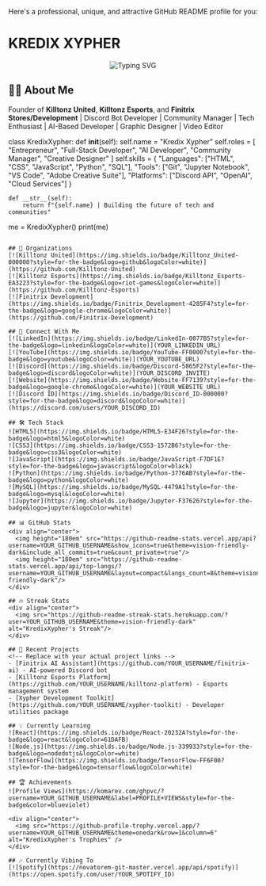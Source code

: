 Here's a professional, unique, and attractive GitHub README profile for you:


# KREDIX XYPHER

<div align="center">
  <img src="https://readme-typing-svg.demolab.com?font=Fira+Code&weight=600&size=24&duration=3000&pause=1000&color=00F72D&background=0D111700&center=true&vCenter=true&width=435&lines=Tech+Entrepreneur;Full-Stack+Developer;AI+Enthusiast;Community+Builder" alt="Typing SVG" />
</div>

## 👨‍💻 About Me
Founder of **Killtonz United**, **Killtonz Esports**, and **Finitrix Stores/Development** | Discord Bot Developer | Community Manager | Tech Enthusiast | AI-Based Developer | Graphic Designer | Video Editor


class KredixXypher:
    def __init__(self):
        self.name = "Kredix Xypher"
        self.roles = [
            "Entrepreneur", 
            "Full-Stack Developer",
            "AI Developer",
            "Community Manager",
            "Creative Designer"
        ]
        self.skills = {
            "Languages": ["HTML", "CSS", "JavaScript", "Python", "SQL"],
            "Tools": ["Git", "Jupyter Notebook", "VS Code", "Adobe Creative Suite"],
            "Platforms": ["Discord API", "OpenAI", "Cloud Services"]
        }
        
    def __str__(self):
        return f"{self.name} | Building the future of tech and communities"
        
me = KredixXypher()
print(me)
```

## 🚀 Organizations
[![Killtonz United](https://img.shields.io/badge/Killtonz_United-000000?style=for-the-badge&logo=github&logoColor=white)](https://github.com/Killtonz-United)
[![Killtonz Esports](https://img.shields.io/badge/Killtonz_Esports-EA3223?style=for-the-badge&logo=riot-games&logoColor=white)](https://github.com/Killtonz-Esports)
[![Finitrix Development](https://img.shields.io/badge/Finitrix_Development-4285F4?style=for-the-badge&logo=google-chrome&logoColor=white)](https://github.com/Finitrix-Development)

## 🔗 Connect With Me
[![LinkedIn](https://img.shields.io/badge/LinkedIn-0077B5?style=for-the-badge&logo=linkedin&logoColor=white)](YOUR_LINKEDIN_URL)
[![YouTube](https://img.shields.io/badge/YouTube-FF0000?style=for-the-badge&logo=youtube&logoColor=white)](YOUR_YOUTUBE_URL)
[![Discord](https://img.shields.io/badge/Discord-5865F2?style=for-the-badge&logo=discord&logoColor=white)](YOUR_DISCORD_INVITE)
[![Website](https://img.shields.io/badge/Website-FF7139?style=for-the-badge&logo=google-chrome&logoColor=white)](YOUR_WEBSITE_URL)
[![Discord ID](https://img.shields.io/badge/Discord_ID-000000?style=for-the-badge&logo=discord&logoColor=white)](https://discord.com/users/YOUR_DISCORD_ID)

## 🛠️ Tech Stack
![HTML5](https://img.shields.io/badge/HTML5-E34F26?style=for-the-badge&logo=html5&logoColor=white)
![CSS3](https://img.shields.io/badge/CSS3-1572B6?style=for-the-badge&logo=css3&logoColor=white)
![JavaScript](https://img.shields.io/badge/JavaScript-F7DF1E?style=for-the-badge&logo=javascript&logoColor=black)
![Python](https://img.shields.io/badge/Python-3776AB?style=for-the-badge&logo=python&logoColor=white)
![MySQL](https://img.shields.io/badge/MySQL-4479A1?style=for-the-badge&logo=mysql&logoColor=white)
![Jupyter](https://img.shields.io/badge/Jupyter-F37626?style=for-the-badge&logo=jupyter&logoColor=white)

## 📊 GitHub Stats
<div align="center">
  <img height="180em" src="https://github-readme-stats.vercel.app/api?username=YOUR_GITHUB_USERNAME&show_icons=true&theme=vision-friendly-dark&include_all_commits=true&count_private=true"/>
  <img height="180em" src="https://github-readme-stats.vercel.app/api/top-langs/?username=YOUR_GITHUB_USERNAME&layout=compact&langs_count=8&theme=vision-friendly-dark"/>
</div>

## 🔥 Streak Stats
<div align="center">
  <img src="https://github-readme-streak-stats.herokuapp.com/?user=YOUR_GITHUB_USERNAME&theme=vision-friendly-dark" alt="KredixXypher's Streak"/>
</div>

## 🎨 Recent Projects
<!-- Replace with your actual project links -->
- [Finitrix AI Assistant](https://github.com/YOUR_USERNAME/finitrix-ai) - AI-powered Discord bot
- [Killtonz Esports Platform](https://github.com/YOUR_USERNAME/killtonz-platform) - Esports management system
- [Xypher Development Toolkit](https://github.com/YOUR_USERNAME/xypher-toolkit) - Developer utilities package

## 💡 Currently Learning
![React](https://img.shields.io/badge/React-20232A?style=for-the-badge&logo=react&logoColor=61DAFB)
![Node.js](https://img.shields.io/badge/Node.js-339933?style=for-the-badge&logo=nodedotjs&logoColor=white)
![TensorFlow](https://img.shields.io/badge/TensorFlow-FF6F00?style=for-the-badge&logo=tensorflow&logoColor=white)

## 🏆 Achievements
![Profile Views](https://komarev.com/ghpvc/?username=YOUR_GITHUB_USERNAME&label=PROFILE+VIEWS&style=for-the-badge&color=blueviolet)

<div align="center">
  <img src="https://github-profile-trophy.vercel.app/?username=YOUR_GITHUB_USERNAME&theme=onedark&row=1&column=6" alt="KredixXypher's Trophies" />
</div>

## 🎶 Currently Vibing To
[![Spotify](https://novatorem-git-master.vercel.app/api/spotify)](https://open.spotify.com/user/YOUR_SPOTIFY_ID)
```

